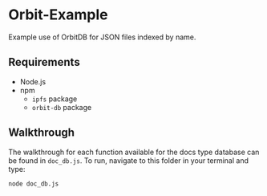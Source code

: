 # Orbit-Example

Example use of OrbitDB for JSON files indexed by name.

## Requirements
- Node.js
- npm
    - `ipfs` package
    - `orbit-db` package

## Walkthrough
The walkthrough for each function available for the docs type database can be found in `doc_db.js`.
To run, navigate to this folder in your terminal and type:
```
node doc_db.js
```
